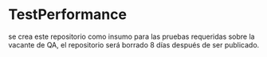 # TestPerformance
se crea este repositorio como insumo para las pruebas requeridas sobre la vacante de QA, el repositorio será borrado 8 días después de ser publicado.
